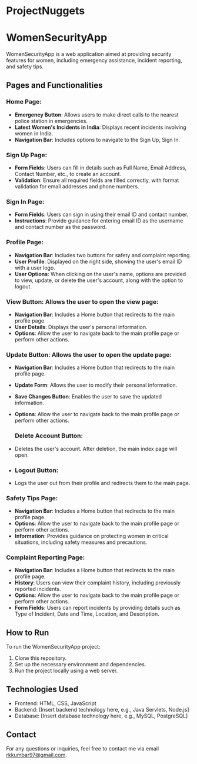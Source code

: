 # ProjectNuggets
# WomenSecurityApp

WomenSecurityApp is a web application aimed at providing security features for women, including emergency assistance, incident reporting, and safety tips.


## Pages and Functionalities

### Home Page:
- **Emergency Button**: Allows users to make direct calls to the nearest police station in emergencies.
- **Latest Women's Incidents in India**: Displays recent incidents involving women in India.
- **Navigation Bar**: Includes options to navigate to the Sign Up, Sign In.

### Sign Up Page:
- **Form Fields**: Users can fill in details such as Full Name, Email Address, Contact Number, etc., to create an account.
- **Validation**: Ensure all required fields are filled correctly, with format validation for email addresses and phone numbers.

### Sign In Page:
- **Form Fields**: Users can sign in using their email ID and contact number.
- **Instructions**: Provide guidance for entering email ID as the username and contact number as the password.

### Profile Page:
- **Navigation Bar**: Includes two buttons for safety and complaint reporting.
- **User Profile**: Displayed on the right side, showing the user's email ID with a user logo.
- **User Options**: When clicking on the user's name, options are provided to view, update, or delete the user's account, along with the option to logout.
  
### View Button: Allows the user to open the view page:
- **Navigation Bar**: Includes a Home button that redirects to the main profile page.
- **User Details**: Displays the user's personal information.
- **Options**: Allow the user to navigate back to the main profile page or perform other actions.
  
### Update Button: Allows the user to open the update page:
- **Navigation Bar**: Includes a Home button that redirects to the main profile page.
- **Update Form**: Allows the user to modify their personal information.
- **Save Changes Button**: Enables the user to save the updated information.
- **Options**: Allow the user to navigate back to the main profile page or perform other actions.

  ### Delete Account Button:
- Deletes the user's account. After deletion, the main index page will open.
- ### Logout Button:
-  Logs the user out from their profile and redirects them to the main page.

### Safety Tips Page:
- **Navigation Bar**: Includes a Home button that redirects to the main profile page.
- **Options**: Allow the user to navigate back to the main profile page or perform other actions.
- **Information**: Provides guidance on protecting women in critical situations, including safety measures and precautions.

### Complaint Reporting Page:
- **Navigation Bar**: Includes a Home button that redirects to the main profile page.
- **History**: Users can view their complaint history, including previously reported incidents.
- **Options**: Allow the user to navigate back to the main profile page or perform other actions.
- **Form Fields**: Users can report incidents by providing details such as Type of Incident, Date and Time, Location, and Description.


## How to Run
To run the WomenSecurityApp project:
1. Clone this repository.
2. Set up the necessary environment and dependencies.
3. Run the project locally using a web server.

## Technologies Used
- Frontend: HTML, CSS, JavaScript
- Backend: [Insert backend technology here, e.g., Java Servlets, Node.js]
- Database: [Insert database technology here, e.g., MySQL, PostgreSQL]

## Contact
For any questions or inquiries, feel free to contact me via email  rkkumbar97@gmail.com.
